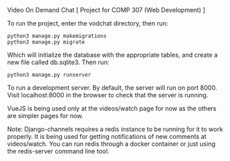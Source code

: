 Video On Demand Chat [ Project for COMP 307 (Web Development) ]

To run the project, enter the vodchat directory, then run:
    
    python3 manage.py makemigrations
    python3 manage.py migrate

Which will initialize the database with the appropriate tables, and create a new file called db.sqlite3. Then run:

    python3 manage.py runserver

To run a development server. By default, the server will run on port 8000. Visit localhost:8000 in the browser to check that the server is running.

VueJS is being used only at the videos/watch page for now as the others are simpler pages for now.

Note: Django-channels requires a redis instance to be running for it to work properly. It is being used for getting notifications of new comments at videos/watch. You can run redis through a docker container or just using the redis-server command line tool.
